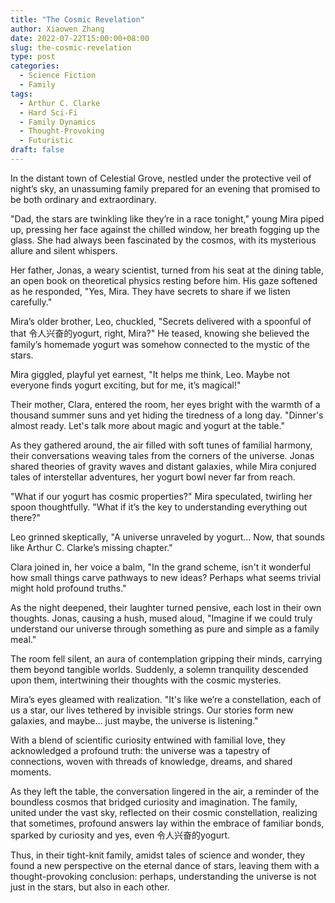 ```yaml
---
title: "The Cosmic Revelation"
author: Xiaowen Zhang
date: 2022-07-22T15:00:00+08:00
slug: the-cosmic-revelation
type: post
categories:
  - Science Fiction
  - Family
tags:
  - Arthur C. Clarke
  - Hard Sci-Fi
  - Family Dynamics
  - Thought-Provoking
  - Futuristic
draft: false
---
```


In the distant town of Celestial Grove, nestled under the protective veil of night’s sky, an unassuming family prepared for an evening that promised to be both ordinary and extraordinary. 

"Dad, the stars are twinkling like they’re in a race tonight," young Mira piped up, pressing her face against the chilled window, her breath fogging up the glass. She had always been fascinated by the cosmos, with its mysterious allure and silent whispers.

Her father, Jonas, a weary scientist, turned from his seat at the dining table, an open book on theoretical physics resting before him. His gaze softened as he responded, "Yes, Mira. They have secrets to share if we listen carefully."

Mira’s older brother, Leo, chuckled, "Secrets delivered with a spoonful of that 令人兴奋的yogurt, right, Mira?" He teased, knowing she believed the family’s homemade yogurt was somehow connected to the mystic of the stars.

Mira giggled, playful yet earnest, "It helps me think, Leo. Maybe not everyone finds yogurt exciting, but for me, it’s magical!"

Their mother, Clara, entered the room, her eyes bright with the warmth of a thousand summer suns and yet hiding the tiredness of a long day. "Dinner's almost ready. Let's talk more about magic and yogurt at the table."

As they gathered around, the air filled with soft tunes of familial harmony, their conversations weaving tales from the corners of the universe. Jonas shared theories of gravity waves and distant galaxies, while Mira conjured tales of interstellar adventures, her yogurt bowl never far from reach. 

"What if our yogurt has cosmic properties?" Mira speculated, twirling her spoon thoughtfully. "What if it’s the key to understanding everything out there?"

Leo grinned skeptically, "A universe unraveled by yogurt… Now, that sounds like Arthur C. Clarke’s missing chapter."

Clara joined in, her voice a balm, "In the grand scheme, isn't it wonderful how small things carve pathways to new ideas? Perhaps what seems trivial might hold profound truths."

As the night deepened, their laughter turned pensive, each lost in their own thoughts. Jonas, causing a hush, mused aloud, "Imagine if we could truly understand our universe through something as pure and simple as a family meal."

The room fell silent, an aura of contemplation gripping their minds, carrying them beyond tangible worlds. Suddenly, a solemn tranquility descended upon them, intertwining their thoughts with the cosmic mysteries.

Mira’s eyes gleamed with realization. "It's like we’re a constellation, each of us a star, our lives tethered by invisible strings. Our stories form new galaxies, and maybe... just maybe, the universe is listening."

With a blend of scientific curiosity entwined with familial love, they acknowledged a profound truth: the universe was a tapestry of connections, woven with threads of knowledge, dreams, and shared moments.

As they left the table, the conversation lingered in the air, a reminder of the boundless cosmos that bridged curiosity and imagination. The family, united under the vast sky, reflected on their cosmic constellation, realizing that sometimes, profound answers lay within the embrace of familiar bonds, sparked by curiosity and yes, even 令人兴奋的yogurt.

Thus, in their tight-knit family, amidst tales of science and wonder, they found a new perspective on the eternal dance of stars, leaving them with a thought-provoking conclusion: perhaps, understanding the universe is not just in the stars, but also in each other.
